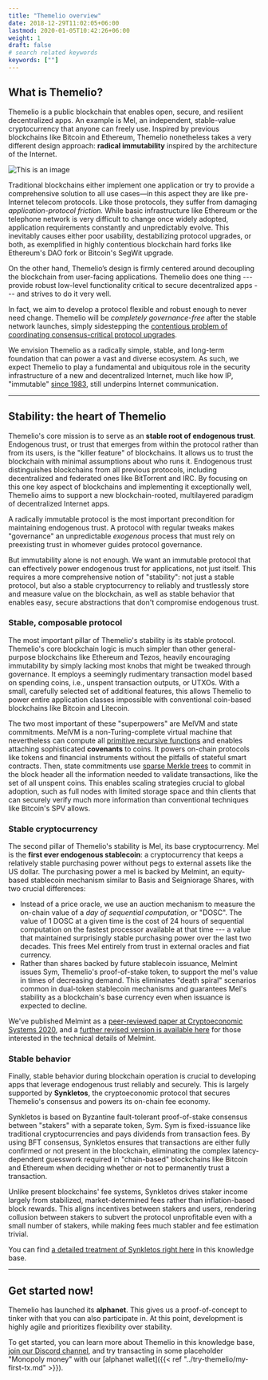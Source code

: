 ```yaml
---
title: "Themelio overview"
date: 2018-12-29T11:02:05+06:00
lastmod: 2020-01-05T10:42:26+06:00
weight: 1
draft: false
# search related keywords
keywords: [""]
---
```


## What is Themelio?

Themelio is a public blockchain that enables open, secure, and resilient decentralized apps. An example is Mel, an independent, stable-value cryptocurrency that anyone can freely use. Inspired by previous blockchains like Bitcoin and Ethereum, Themelio nonetheless takes a very different design approach: **radical immutability** inspired by the architecture of the Internet.

![This is an image](/images/hourglass.png)

Traditional blockchains either implement one application or try to provide a comprehensive solution to all use cases—in this aspect they are like pre-Internet telecom protocols. Like those protocols, they suffer from damaging _application-protocol friction._ While basic infrastructure like Ethereum or the telephone network is very difficult to change once widely adopted, application requirements constantly and unpredictably evolve. This inevitably causes either poor usability, destabilizing protocol upgrades, or both, as exemplified in highly contentious blockchain hard forks like Ethereum's DAO fork or Bitcoin's SegWit upgrade.

On the other hand, Themelio’s design is firmly centered around decoupling the blockchain from user-facing applications. Themelio does one thing --- provide robust low-level functionality critical to secure decentralized apps --- and strives to do it very well.

In fact, we aim to develop a protocol flexible and robust enough to never need change. Themelio will be _completely governance-free_ after the stable network launches, simply sidestepping the [contentious problem of coordinating consensus-critical protocol upgrades](https://nullchinchilla.me/against-blockchain-governance/).

We envision Themelio as a radically simple, stable, and long-term foundation that can power a vast and diverse ecosystem. As such, we expect Themelio to play a fundamental and ubiquitous role in the security infrastructure of a new and decentralized Internet, much like how IP, "immutable" [since 1983](https://tools.ietf.org/html/rfc791), still underpins Internet communication.

---

## Stability: the heart of Themelio

Themelio's core mission is to serve as an **stable root of endogenous trust**. Endogenous trust, or trust that emerges from within the protocol rather than from its users, is the "killer feature" of blockchains. It allows us to trust the blockchain with minimal assumptions about who runs it. Endogenous trust distinguishes blockchains from all previous protocols, including decentralized and federated ones like BitTorrent and IRC. By focusing on this one key aspect of blockchains and implementing it exceptionally well, Themelio aims to support a new blockchain-rooted, multilayered paradigm of decentralized Internet apps.

A radically immutable protocol is the most important precondition for maintaining endogenous trust. A protocol with regular tweaks makes "governance" an unpredictable _exogenous_ process that must rely on preexisting trust in whomever guides protocol governance.

But immutability alone is not enough. We want an immutable protocol that can effectively power endogenous trust for applications, not just itself. This requires a more comprehensive notion of "stability": not just a stable protocol, but also a stable cryptocurrency to reliably and trustlessly store and measure value on the blockchain, as well as stable behavior that enables easy, secure abstractions that don't compromise endogenous trust.

### Stable, composable protocol

The most important pillar of Themelio's stability is its stable protocol. Themelio's core blockchain logic is much simpler than other general-purpose blockchains like Ethereum and Tezos, heavily encouraging immutability by simply lacking most knobs that might be tweaked through governance. It employs a seemingly rudimentary transaction model based on spending coins, i.e., unspent transaction outputs, or UTXOs. With a small, carefully selected set of additional features, this allows Themelio to power entire application classes impossible with conventional coin-based blockchains like Bitcoin and Litecoin.

The two most important of these "superpowers" are MelVM and state commitments. MelVM is a non-Turing-complete virtual machine that nevertheless can compute all [primitive recursive functions](https://en.m.wikipedia.org/wiki/Primitive_recursive_function) and enables attaching sophisticated **covenants** to coins. It powers on-chain protocols like tokens and financial instruments without the pitfalls of stateful smart contracts. Then, state commitments use [sparse Merkle trees](https://ethresear.ch/t/optimizing-sparse-merkle-trees/3751) to commit in the block header all the information needed to validate transactions, like the set of all unspent coins. This enables scaling strategies crucial to global adoption, such as full nodes with limited storage space and thin clients that can securely verify much more information than conventional techniques like Bitcoin's SPV allows.

### Stable cryptocurrency

The second pillar of Themelio's stability is Mel, its base cryptocurrency. Mel is the **first ever endogenous stablecoin**: a cryptocurrency that keeps a relatively stable purchasing power without pegs to external assets like the US dollar. The purchasing power a mel is backed by Melmint, an equity-based stablecoin mechanism similar to Basis and Seigniorage Shares, with two crucial differences:

- Instead of a price oracle, we use an auction mechanism to measure the on-chain value of a _day of sequential computation_, or "DOSC". The value of 1 DOSC at a given time is the cost of 24 hours of sequential computation on the fastest processor available at that time --- a value that maintained surprisingly stable purchasing power over the last two decades. This frees Mel entirely from trust in external oracles and fiat currency.
- Rather than shares backed by future stablecoin issuance, Melmint issues Sym, Themelio's proof-of-stake token, to support the mel's value in times of decreasing demand. This eliminates "death spiral" scenarios common in dual-token stablecoin mechanisms and guarantees Mel's stability as a blockchain's base currency even when issuance is expected to decline.

We've published Melmint as a [peer-reviewed paper at Cryptoeconomic Systems 2020](https://cryptoeconomicsystems.pubpub.org/pub/2ggmf2k0/release/4), and a [further revised version is available here](melmint-trustless-stable-cryptocurrency.md) for those interested in the technical details of Melmint.

### Stable behavior

Finally, stable behavior during blockchain operation is crucial to developing apps that leverage endogenous trust reliably and securely. This is largely supported by **Synkletos**, the cryptoeconomic protocol that secures Themelio's consensus and powers its on-chain fee economy.

Synkletos is based on Byzantine fault-tolerant proof-of-stake consensus between "stakers" with a separate token, Sym. Sym is fixed-issuance like traditional cryptocurrencies and pays dividends from transaction fees. By using BFT consensus, Synkletos ensures that transactions are either fully confirmed or not present in the blockchain, eliminating the complex latency-dependent guesswork required in "chain-based" blockchains like Bitcoin and Ethereum when deciding whether or not to permanently trust a transaction.

Unlike present blockchains' fee systems, Synkletos drives staker income largely from stabilized, market-determined fees rather than inflation-based block rewards. This aligns incentives between stakers and users, rendering collusion between stakers to subvert the protocol unprofitable even with a small number of stakers, while making fees much stabler and fee estimation trivial.

You can find [a detailed treatment of Synkletos right here](../whitepapers/synkletos) in this knowledge base.

---

## Get started now!

Themelio has launched its **alphanet**. This gives us a proof-of-concept to tinker with that you can also participate in. At this point, development is highly agile and prioritizes flexibility over stability.

To get started, you can learn more about Themelio in this knowledge base, [join our Discord channel](https://discord.gg/2HmurW9T9K), and try transacting in some placeholder "Monopoly money" with our [alphanet wallet]({{< ref "../try-themelio/my-first-tx.md" >}}).
